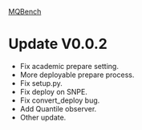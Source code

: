 [MQBench](http://mqbench.tech/assets/docs/html/)

# Update V0.0.2

- Fix academic prepare setting.
- More deployable prepare process.
- Fix setup.py.
- Fix deploy on SNPE.
- Fix convert_deploy bug.
- Add Quantile observer.
- Other update.
